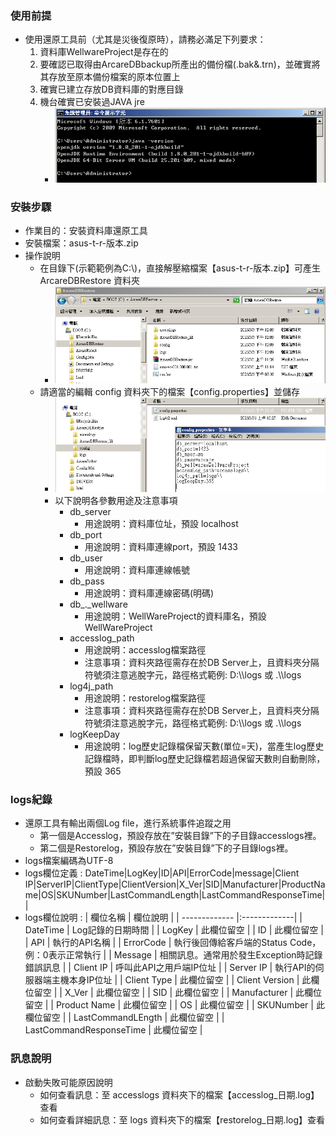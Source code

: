 ### <div id="preStep">使用前提</div>
* 使用還原工具前（尤其是災後復原時），請務必滿足下列要求：
    1.	資料庫WellwareProject是存在的
    2.	要確認已取得由ArcareDBbackup所產出的備份檔(.bak&.trn)，並確實將其存放至原本備份檔案的原本位置上
    3.	確實已建立存放DB資料庫的對應目錄
    4.	機台確實已安裝過JAVA jre
        * ![Alt text](attachment/preStep-1.png)

### <div id="installStep">安裝步驟</div>
* 作業目的：安裝資料庫還原工具
* 安裝檔案：asus-t-r-版本.zip
* 操作說明
    * 在目錄下(示範範例為C:\\)，直接解壓縮檔案【asus-t-r-版本.zip】可產生 ArcareDBRestore 資料夾
        * ![Alt text](attachment/installStep-1.png)
    * 請適當的編輯 config 資料夾下的檔案【config.properties】並儲存
        * ![Alt text](attachment/installStep-2.png)
        * 以下說明各參數用途及注意事項
            * db_server
                * 用途說明：資料庫位址，預設 localhost
            * db_port
                * 用途說明：資料庫連線port，預設 1433
            * db_user
                * 用途說明：資料庫連線帳號
            * db_pass
                * 用途說明：資料庫連線密碼(明碼)
            * db_._wellware
                * 用途說明：WellWareProject的資料庫名，預設 WellWareProject
            * accesslog_path
                * 用途說明：accesslog檔案路徑
                * 注意事項：資料夾路徑需存在於DB Server上，且資料夾分隔符號須注意逃脫字元，路徑格式範例: D:\\\logs 或 .\\\logs
            * log4j_path
                * 用途說明：restorelog檔案路徑
                * 注意事項：資料夾路徑需存在於DB Server上，且資料夾分隔符號須注意逃脫字元，路徑格式範例: D:\\\logs 或 .\\\logs
            * logKeepDay
                * 用途說明：log歷史記錄檔保留天數(單位=天)，當產生log歷史記錄檔時，即判斷log歷史記錄檔若超過保留天數則自動刪除，預設 365

### <div id="logs">logs紀錄</div>
* 還原工具有輸出兩個Log file，進行系統事件追蹤之用
    * 第一個是Accesslog，預設存放在”安裝目錄”下的子目錄accesslogs裡。
    * 第二個是Restorelog，預設存放在”安裝目錄”下的子目錄logs裡。
* logs檔案編碼為UTF-8
* logs欄位定義 : DateTime|LogKey|ID|API|ErrorCode|message|Client IP|ServerIP|ClientType|ClientVersion|X_Ver|SID|Manufacturer|ProductName|OS|SKUNumber|LastCommandLength|LastCommandResponseTime||
* logs欄位說明 :
| 欄位名稱        | 欄位說明    |
| ------------- |:-------------|
| DateTime   | Log記錄的日期時間 |
| LogKey   | 此欄位留空 |
| ID   | 此欄位留空 |
| API   | 執行的API名稱 |
| ErrorCode   | 執行後回傳給客戶端的Status Code，例：0表示正常執行 |
| Message   | 相關訊息。通常用於發生Exception時記錄錯誤訊息 |
| Client IP   | 呼叫此API之用戶端IP位址 |
| Server IP   | 執行API的伺服器端主機本身IP位址 |
| Client Type   | 此欄位留空 |
| Client Version   | 此欄位留空 |
| X_Ver   | 此欄位留空 |
| SID   | 此欄位留空 |
| Manufacturer   | 此欄位留空 |
| Product Name   | 此欄位留空 |
| OS   | 此欄位留空 |
| SKUNumber   | 此欄位留空 |
| LastCommandLEngth   | 此欄位留空 |
| LastCommandResponseTime   | 此欄位留空 |

### <div id="message">訊息說明</div>
* 啟動失敗可能原因說明
    * 如何查看訊息：至 accesslogs 資料夾下的檔案【accesslog_日期.log】查看
    * 如何查看詳細訊息：至 logs 資料夾下的檔案【restorelog_日期.log】查看
